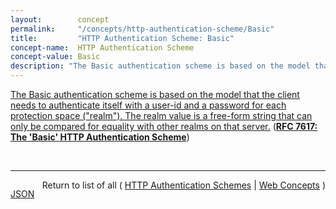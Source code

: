 ```yaml
---
layout:        concept
permalink:     "/concepts/http-authentication-scheme/Basic"
title:         "HTTP Authentication Scheme: Basic"
concept-name:  HTTP Authentication Scheme
concept-value: Basic
description: "The Basic authentication scheme is based on the model that the client needs to authenticate itself with a user-id and a password for each protection space (\"realm\"). The realm value is a free-form string that can only be compared for equality with other realms on that server."
---
```


[The Basic authentication scheme is based on the model that the client needs to authenticate itself with a user-id and a password for each protection space ("realm"). The realm value is a free-form string that can only be compared for equality with other realms on that server.](http://tools.ietf.org/html/rfc7617#section-2 "Read documentation for HTTP Authentication Scheme &#34;Basic&#34;") (**[RFC 7617: The 'Basic' HTTP Authentication Scheme](/specs/IETF/RFC/7617 "This document defines the &#34;Basic&#34; Hypertext Transfer Protocol (HTTP) authentication scheme, which transmits credentials as user-id/password pairs, encoded using Base64.")**)

<br/>
<hr/>

<p style="float : left"><a href="./Basic.json" title="JSON representing this particular Web Concept value">JSON</a></p>
<p style="text-align: right">Return to list of all ( <a href="../http-authentication-scheme/">HTTP Authentication Schemes</a> | <a href="../">Web Concepts</a> )</p>
